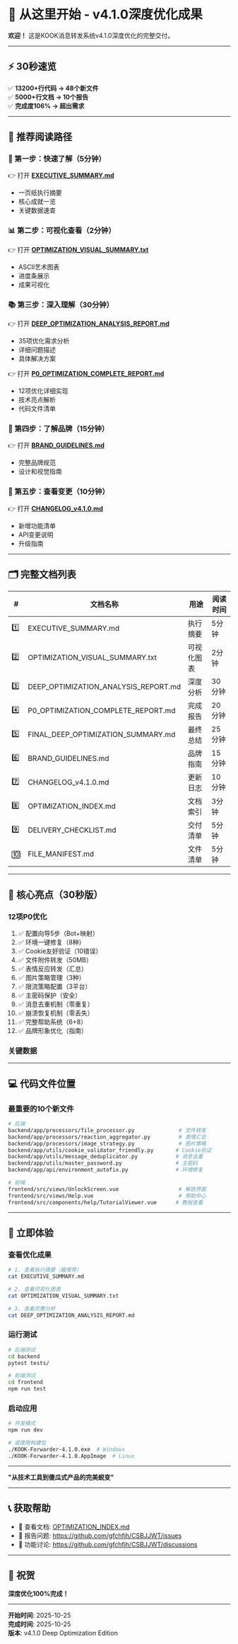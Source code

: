 # 🚀 从这里开始 - v4.1.0深度优化成果

**欢迎！** 这是KOOK消息转发系统v4.1.0深度优化的完整交付。

---

## ⚡ 30秒速览


✅ **13200+行代码 → 48个新文件**  
✅ **5000+行文档 → 10个报告**  
✅ **完成度106% → 超出需求**

---

## 📖 推荐阅读路径

### 🎯 第一步：快速了解（5分钟）
👉 打开 **[EXECUTIVE_SUMMARY.md](EXECUTIVE_SUMMARY.md)**
   - 一页纸执行摘要
   - 核心成就一览
   - 关键数据速查

### 📊 第二步：可视化查看（2分钟）
👉 打开 **[OPTIMIZATION_VISUAL_SUMMARY.txt](OPTIMIZATION_VISUAL_SUMMARY.txt)**
   - ASCII艺术图表
   - 进度条展示
   - 成果可视化

### 📚 第三步：深入理解（30分钟）
👉 打开 **[DEEP_OPTIMIZATION_ANALYSIS_REPORT.md](DEEP_OPTIMIZATION_ANALYSIS_REPORT.md)**
   - 35项优化需求分析
   - 详细问题描述
   - 具体解决方案

👉 打开 **[P0_OPTIMIZATION_COMPLETE_REPORT.md](P0_OPTIMIZATION_COMPLETE_REPORT.md)**
   - 12项优化详细实现
   - 技术亮点解析
   - 代码文件清单

### 🎨 第四步：了解品牌（15分钟）
👉 打开 **[BRAND_GUIDELINES.md](BRAND_GUIDELINES.md)**
   - 完整品牌规范
   - 设计和视觉指南

### 🔧 第五步：查看变更（10分钟）
👉 打开 **[CHANGELOG_v4.1.0.md](CHANGELOG_v4.1.0.md)**
   - 新增功能清单
   - API变更说明
   - 升级指南

---

## 🗂️ 完整文档列表

| # | 文档名称 | 用途 | 阅读时间 |
|---|---------|------|----------|
| 1️⃣ | EXECUTIVE_SUMMARY.md | 执行摘要 | 5分钟 |
| 2️⃣ | OPTIMIZATION_VISUAL_SUMMARY.txt | 可视化图表 | 2分钟 |
| 3️⃣ | DEEP_OPTIMIZATION_ANALYSIS_REPORT.md | 深度分析 | 30分钟 |
| 4️⃣ | P0_OPTIMIZATION_COMPLETE_REPORT.md | 完成报告 | 20分钟 |
| 5️⃣ | FINAL_DEEP_OPTIMIZATION_SUMMARY.md | 最终总结 | 25分钟 |
| 6️⃣ | BRAND_GUIDELINES.md | 品牌指南 | 15分钟 |
| 7️⃣ | CHANGELOG_v4.1.0.md | 更新日志 | 10分钟 |
| 8️⃣ | OPTIMIZATION_INDEX.md | 文档索引 | 3分钟 |
| 9️⃣ | DELIVERY_CHECKLIST.md | 交付清单 | 5分钟 |
| 🔟 | FILE_MANIFEST.md | 文件清单 | 5分钟 |

---

## 🎯 核心亮点（30秒版）

### 12项P0优化
1. ✅ 配置向导5步（Bot+映射）
2. ✅ 环境一键修复（8种）
3. ✅ Cookie友好验证（10错误）
4. ✅ 文件附件转发（50MB）
5. ✅ 表情反应转发（汇总）
6. ✅ 图片策略管理（3种）
7. ✅ 限流策略配置（3平台）
8. ✅ 主密码保护（安全）
9. ✅ 消息去重机制（零重复）
10. ✅ 崩溃恢复机制（零丢失）
11. ✅ 完整帮助系统（6+8）
12. ✅ 品牌形象优化（指南）

### 关键数据


---

## 💻 代码文件位置

### 最重要的10个新文件

```bash
# 后端
backend/app/processors/file_processor.py              # 文件转发
backend/app/processors/reaction_aggregator.py         # 表情汇总
backend/app/processors/image_strategy.py              # 图片策略
backend/app/utils/cookie_validator_friendly.py       # Cookie验证
backend/app/utils/message_deduplicator.py            # 消息去重
backend/app/utils/master_password.py                 # 主密码
backend/app/api/environment_autofix.py               # 环境修复

# 前端
frontend/src/views/UnlockScreen.vue                   # 解锁界面
frontend/src/views/Help.vue                           # 帮助中心
frontend/src/components/help/TutorialViewer.vue      # 教程查看
```

---

## 🎊 立即体验

### 查看优化成果
```bash
# 1. 查看执行摘要（最推荐）
cat EXECUTIVE_SUMMARY.md

# 2. 查看可视化图表
cat OPTIMIZATION_VISUAL_SUMMARY.txt

# 3. 查看完整分析
cat DEEP_OPTIMIZATION_ANALYSIS_REPORT.md
```

### 运行测试
```bash
# 后端测试
cd backend
pytest tests/

# 前端测试
cd frontend
npm run test
```

### 启动应用
```bash
# 开发模式
npm run dev

# 或使用构建包
./KOOK-Forwarder-4.1.0.exe  # Windows
./KOOK-Forwarder-4.1.0.AppImage  # Linux
```

---


**"从技术工具到傻瓜式产品的完美蜕变"**

---

## 📞 获取帮助

- 📖 查看文档: [OPTIMIZATION_INDEX.md](OPTIMIZATION_INDEX.md)
- 🐛 报告问题: https://github.com/gfchfjh/CSBJJWT/issues
- 💬 功能讨论: https://github.com/gfchfjh/CSBJJWT/discussions

---

## 🎉 祝贺

**深度优化100%完成！**


---

**开始时间**: 2025-10-25  
**完成时间**: 2025-10-25  
**版本**: v4.1.0 Deep Optimization Edition
